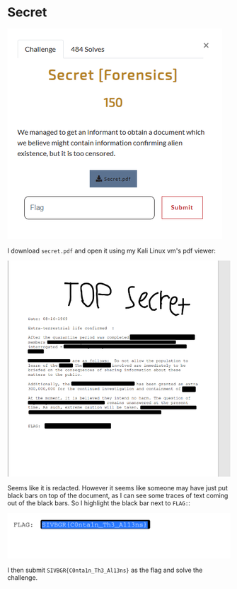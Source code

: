 # Secret 
![](../images/secret-part-1.png)

I download `secret.pdf` and open it using my Kali Linux vm's pdf viewer:

![](../images/secret-part-2.png)

Seems like it is redacted. However it seems like someone may have just put black bars on top of the document, as I can see some traces of text coming out of the black bars. So I highlight the black bar next to `FLAG:`:

![](../images/secret-part-3.png)

I then submit `SIVBGR{C0nta1n_Th3_Al13ns}` as the flag and solve the challenge.
